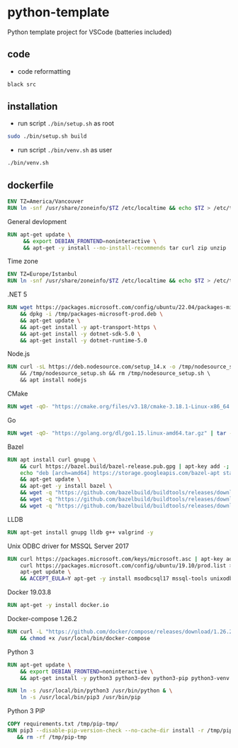 # python-template

Python template project for VSCode (batteries included)

## code 

- code reformatting

```bash
black src
```

## installation

- run script `./bin/setup.sh` as root

```bash
sudo ./bin/setup.sh build
```

- run script `./bin/venv.sh` as user

```bash
./bin/venv.sh
```


## dockerfile

```dockerfile
ENV TZ=America/Vancouver
RUN ln -snf /usr/share/zoneinfo/$TZ /etc/localtime && echo $TZ > /etc/timezone
```

General devlopment

```dockerfile
RUN apt-get update \
     && export DEBIAN_FRONTEND=noninteractive \
     && apt-get -y install --no-install-recommends tar curl zip unzip
```

Time zone

```dockerfile
ENV TZ=Europe/Istanbul
RUN ln -snf /usr/share/zoneinfo/$TZ /etc/localtime && echo $TZ > /etc/timezone
```

.NET 5

```dockerfile
RUN wget https://packages.microsoft.com/config/ubuntu/22.04/packages-microsoft-prod.deb -O /tmp/packages-microsoft-prod.deb \
    && dpkg -i /tmp/packages-microsoft-prod.deb \
    && apt-get update \
    && apt-get install -y apt-transport-https \
    && apt-get install -y dotnet-sdk-5.0 \
    && apt-get install -y dotnet-runtime-5.0
```

Node.js

```dockerfile
RUN curl -sL https://deb.nodesource.com/setup_14.x -o /tmp/nodesource_setup.sh && chmod +x /tmp/nodesource_setup.sh \ 
    && /tmp/nodesource_setup.sh && rm /tmp/nodesource_setup.sh \ 
    && apt install nodejs
```

CMake

```dockerfile
RUN wget -qO- "https://cmake.org/files/v3.18/cmake-3.18.1-Linux-x86_64.tar.gz" | tar --strip-components=1 -xz -C /usr/local
```

Go

```dockerfile
RUN wget -qO- "https://golang.org/dl/go1.15.linux-amd64.tar.gz" | tar --strip-components=1 -xz -C /usr/local
```

Bazel

```dockerfile
RUN apt install curl gnupg \
    && curl https://bazel.build/bazel-release.pub.gpg | apt-key add -; \
    echo "deb [arch=amd64] https://storage.googleapis.com/bazel-apt stable jdk1.8" | tee /etc/apt/sources.list.d/bazel.list \
    && apt-get update \
    && apt-get -y install bazel \
    && wget -q "https://github.com/bazelbuild/buildtools/releases/download/3.4.0/buildifier" -P /usr/local/bin &&  chmod +x /usr/local/bin/buildifier \
    && wget -q "https://github.com/bazelbuild/buildtools/releases/download/3.4.0/buildozer" -P /usr/local/bin && chmod +x /usr/local/bin/buildozer \
    && wget -q "https://github.com/bazelbuild/buildtools/releases/download/3.4.0/unused_deps" -P /usr/local/bin && chmod +x /usr/local/bin/unused_deps
```

LLDB

```dockerfile
RUN apt-get install gnupg lldb g++ valgrind -y 
```

Unix ODBC driver for MSSQL Server 2017

```dockerfile
RUN curl https://packages.microsoft.com/keys/microsoft.asc | apt-key add -; \
    curl https://packages.microsoft.com/config/ubuntu/19.10/prod.list > /etc/apt/sources.list.d/mssql-release.list; \
    apt-get update \
    && ACCEPT_EULA=Y apt-get -y install msodbcsql17 mssql-tools unixodbc-dev
```

Docker 19.03.8

```dockerfile
RUN apt-get -y install docker.io
```

Docker-compose 1.26.2

```dockerfile
RUN curl -L "https://github.com/docker/compose/releases/download/1.26.2/docker-compose-$(uname -s)-$(uname -m)" -o /usr/local/bin/docker-compose \
    && chmod +x /usr/local/bin/docker-compose
```

Python 3

```dockerfile
RUN apt-get update \
    && export DEBIAN_FRONTEND=noninteractive \
    && apt-get install -y python3 python3-dev python3-pip python3-venv python3-behave pipenv

RUN ln -s /usr/local/bin/python3 /usr/bin/python & \
    ln -s /usr/local/bin/pip3 /usr/bin/pip
```

Python 3 PIP

```dockerfile
COPY requirements.txt /tmp/pip-tmp/
RUN pip3 --disable-pip-version-check --no-cache-dir install -r /tmp/pip-tmp/requirements.txt \
   && rm -rf /tmp/pip-tmp
```
